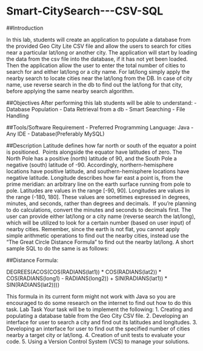 # Smart-CitySearch---CSV-SQL
##Introduction

In this lab, students will create an application to populate a database from the provided Geo City Lite CSV file and allow the users to search for cities near a particular lat/long or another city. The application will start by loading the data from the csv file into the database, if it has not yet been loaded. Then the application allow the user to enter the total number of cities to search for and either lat/long or a city name. For lat/long simply apply the nearby search to locate cities near the lat/long from the DB. In case of city name, use reverse search in the db to find out the lat/long for that city, before applying the same nearby search algorithm. 

##Objectives
After performing this lab students will be able to understand:
    - Database Population
    - Data Retrieval from a db
    - Smart Searching
    - File Handling
    
##Tools/Software Requirement
    - Preferred Programming Language: Java
    - Any IDE
    - Database(Preferably MySQL)

##Description
Latitude defines how far north or south of the equator a point is positioned.  Points alongside the equator have latitudes of zero. The North Pole has a positive (north) latitude of 90, and the South Pole a negative (south) latitude of -90. Accordingly, northern-hemisphere locations have positive latitude, and southern-hemisphere locations have negative latitude. Longitude describes how far east a point is, from the prime meridian: an arbitrary line on the earth surface running from pole to pole.
Latitudes are values in the range [-90, 90]. Longitudes are values in the range (-180, 180]. These values are sometimes expressed in degrees, minutes, and seconds, rather than degrees and decimals.  If you’re planning to do calculations, convert the minutes and seconds to decimals first.
The user can provide either lat/long or a city name (reverse search the lat/long), which will be utilized to look for a certain number (based on user input) of nearby cities. Remember, since the earth is not flat, you cannot apply simple arithmetic operations to find out the nearby cities, instead use the “The Great Circle Distance Formula” to find out the nearby lat/long. A short sample SQL to do the same is as follows: 

##Distance Formula:

DEGREES(ACOS(COS(RADIANS(lat1)) * COS(RADIANS(lat2)) *
             COS(RADIANS(long1) - RADIANS(long2)) +
             SIN(RADIANS(lat1)) * SIN(RADIANS(lat2))))
           
This formula in its current form might not work with Java so you are encouraged to do some research on the internet to find out how to do this task.
Lab Task 
Your task will be to implement the following:
    1. Creating and populating a database table from the Geo City CSV file.
    2. Developing an interface for user to search a city and find out its latitudes and longitudes.
    3. Developing an interface for user to find out the specified number of cities nearby a target city or lat/long.
    4. Creation of unit tests to evaluate your code.
    5. Using a Version Control System (VCS) to manage your solutions.
